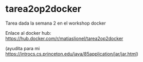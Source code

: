 # tarea2op2docker
Tarea dada la semana 2 en el workshop docker


Enlace al docker hub:
https://hub.docker.com/r/matiaslionel/tarea2op2docker














(ayudita para mi https://introcs.cs.princeton.edu/java/85application/jar/jar.html)